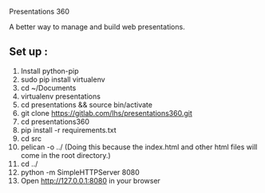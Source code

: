 Presentations 360

A better way to manage and build web presentations.

## Set up :

1. Install python-pip 
2. sudo pip install virtualenv
3. cd ~/Documents
4. virtualenv presentations
5. cd presentations && source bin/activate
6. git clone https://gitlab.com/lhs/presentations360.git
7. cd presentations360
8. pip install -r requirements.txt
9. cd src
10. pelican -o ../ (Doing this because the index.html and other html files will come in the root directory.)
11. cd ../
12. python -m SimpleHTTPServer 8080
13. Open http://127.0.0.1:8080 in your browser
